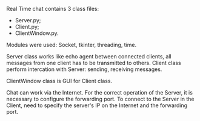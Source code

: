 Real Time chat contains 3 class files:
- Server.py;
- Client.py;
- ClientWindow.py.

Modules were used: Socket, tkinter, threading, time.

Server class works like echo agent between connected clients, all messages from one client has to be transmitted to others.
Client class perform intercation with Server: sending, receiving messages.

ClientWindow class is GUI for Client class.

Chat can work via the Internet. For the correct operation of the Server, it is necessary to configure the forwarding port. To connect to the Server in the Client, need to specify the server's IP on the Internet and the forwarding port.
